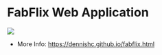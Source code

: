 # FabFlix Web Application
![]([othello_match.gif](https://github.com/michaellofton/fabflix-web-application/blob/main/fabflix_demo.gif))
- More Info: https://dennishc.github.io/fabflix.html
